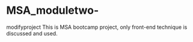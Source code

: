 # MSA_moduletwo-
modifyproject
This is MSA bootcamp project,
only front-end technique is discussed and used.
